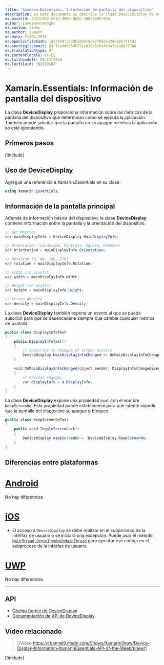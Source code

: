 ```yaml
---
title: 'Xamarin.Essentials: Información de pantalla del dispositivo'
description: En este documento se describe la clase DeviceDisplay de Xamarin.Essentials, que proporciona las métricas de pantalla del dispositivo en el que se ejecuta la aplicación.
ms.assetid: 2821C908-C613-490D-8E8C-1BD3269FCEEA
author: jamesmontemagno
ms.custom: video
ms.author: jamont
ms.date: 11/04/2018
ms.openlocfilehash: 1d72458fa32db58d0c5da278dbb424aa2b1714d1
ms.sourcegitcommit: 83cf2a4d99546751c6394510a463a2b2a8bf75b8
ms.translationtype: HT
ms.contentlocale: es-ES
ms.lasthandoff: 05/13/2020
ms.locfileid: "83150107"
---
```

# <a name="xamarinessentials-device-display-information"></a>Xamarin.Essentials: Información de pantalla del dispositivo

La clase **DeviceDisplay** proporciona información sobre las métricas de la pantalla del dispositivo que determinan cómo se ejecuta la aplicación. También puede solicitar que la pantalla no se apague mientras la aplicación se esté ejecutando.

## <a name="get-started"></a>Primeros pasos

[!include[](~/essentials/includes/get-started.md)]

## <a name="using-devicedisplay"></a>Uso de DeviceDisplay

Agregue una referencia a Xamarin.Essentials en su clase:

```csharp
using Xamarin.Essentials;
```

## <a name="main-display-info"></a>Información de la pantalla principal

Además de información básica del dispositivo, la clase **DeviceDisplay** contiene información sobre la pantalla y la orientación del dispositivo.

```csharp
// Get Metrics
var mainDisplayInfo = DeviceDisplay.MainDisplayInfo;

// Orientation (Landscape, Portrait, Square, Unknown)
var orientation = mainDisplayInfo.Orientation;

// Rotation (0, 90, 180, 270)
var rotation = mainDisplayInfo.Rotation;

// Width (in pixels)
var width = mainDisplayInfo.Width;

// Height (in pixels)
var height = mainDisplayInfo.Height;

// Screen density
var density = mainDisplayInfo.Density;
```

La clase **DeviceDisplay** también expone un evento al que se puede suscribir para que se desencadene siempre que cambie cualquier métrica de pantalla:

```csharp
public class DisplayInfoTest
{
    public DisplayInfoTest()
    {
        // Subscribe to changes of screen metrics
        DeviceDisplay.MainDisplayInfoChanged += OnMainDisplayInfoChanged;
    }

    void OnMainDisplayInfoChanged(object sender, DisplayInfoChangedEventArgs  e)
    {
        // Process changes
        var displayInfo = e.DisplayInfo;
    }
}
```

La clase **DeviceDisplay** expone una propiedad `bool` con el nombre `KeepScreenOn`. Esta propiedad puede establecerse para que intente impedir que la pantalla del dispositivo se apague o bloquee.

```csharp
public class KeepScreenOnTest
{
    public void ToggleScreenLock()
    {
        DeviceDisplay.KeepScreenOn = !DeviceDisplay.KeepScreenOn;
    }
}
```

## <a name="platform-differences"></a>Diferencias entre plataformas

# <a name="android"></a>[Android](#tab/android)

No hay diferencias.

# <a name="ios"></a>[iOS](#tab/ios)

- El acceso a `DeviceDisplay` se debe realizar en el subproceso de la interfaz de usuario o se iniciará una excepción. Puede usar el método [`MainThread.BeginInvokeOnMainThread`](~/essentials/main-thread.md) para ejecutar ese código en el subproceso de la interfaz de usuario.

# <a name="uwp"></a>[UWP](#tab/uwp)

No hay diferencias.

--------------

## <a name="api"></a>API

- [Código fuente de DeviceDisplay](https://github.com/xamarin/Essentials/tree/master/Xamarin.Essentials/DeviceDisplay)
- [Documentación de API de DeviceDisplay](xref:Xamarin.Essentials.DeviceDisplay)

## <a name="related-video"></a>Vídeo relacionado

> [!Video https://channel9.msdn.com/Shows/XamarinShow/Device-Display-Information-XamarinEssentials-API-of-the-Week/player]

[!include[](~/essentials/includes/xamarin-show-essentials.md)]
